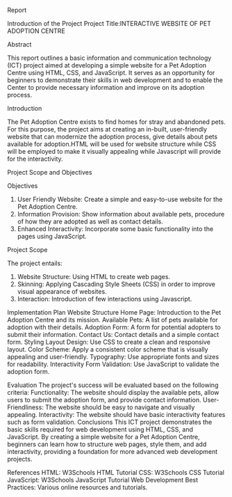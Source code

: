 Report




Introduction of the Project
Project Title:INTERACTIVE WEBSITE OF PET ADOPTION CENTRE

Abstract 

This report outlines a basic information and communication technology (ICT) project aimed at developing a simple website for a Pet Adoption Centre using HTML, CSS, and JavaScript. It serves as an opportunity for beginners to demonstrate their skills in web development and to enable the Center to provide necessary information and improve on its adoption process.

Introduction

The Pet Adoption Centre exists to find homes for stray and abandoned pets. For this purpose, the project aims at creating an in-built, user-friendly website that can modernize the adoption process, give details about pets available for adoption.HTML will be used for website structure while CSS will be employed to make it visually appealing while Javascript will provide for the interactivity.

Project Scope and Objectives

Objectives

1. User Friendly Website: Create a simple and easy-to-use website for the Pet Adoption Centre.
2. Information Provision: Show information about available pets, procedure of how they are adopted as well as contact details.
3. Enhanced Interactivity: Incorporate some basic functionality into the pages using JavaScript.

Project Scope

The project entails:

1. Website Structure: Using HTML to create web pages.
2. Skinning: Applying Cascading Style Sheets (CSS) in order to improve visual appearance of websites.
3. Interaction: Introduction of few interactions using Javascript.

Implementation Plan
Website Structure
Home Page: Introduction to the Pet Adoption Centre and its mission.
Available Pets: A list of pets available for adoption with their details.
Adoption Form: A form for potential adopters to submit their information.
Contact Us: Contact details and a simple contact form.
Styling
Layout Design: Use CSS to create a clean and responsive layout.
Color Scheme: Apply a consistent color scheme that is visually appealing and user-friendly.
Typography: Use appropriate fonts and sizes for readability.
Interactivity
Form Validation: Use JavaScript to validate the adoption form.


Evaluation
The project's success will be evaluated based on the following criteria:
Functionality: The website should display the available pets, allow users to submit the adoption form, and provide contact information.
User-Friendliness: The website should be easy to navigate and visually appealing.
Interactivity: The website should have basic interactivity features such as form validation.
Conclusions
This ICT project demonstrates the basic skills required for web development using HTML, CSS, and JavaScript. By creating a simple website for a Pet Adoption Centre, beginners can learn how to structure web pages, style them, and add interactivity, providing a foundation for more advanced web development projects.


References
HTML: W3Schools HTML Tutorial
CSS: W3Schools CSS Tutorial
JavaScript: W3Schools JavaScript Tutorial
Web Development Best Practices: Various online resources and tutorials.
